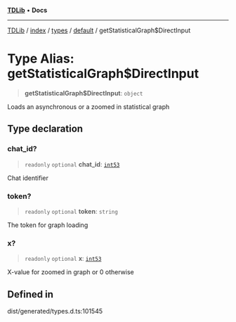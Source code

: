 [**TDLib**](../../../../../../README.md) • **Docs**

***

[TDLib](../../../../../../modules.md) / [index](../../../../../README.md) / [types](../../../README.md) / [default](../README.md) / getStatisticalGraph$DirectInput

# Type Alias: getStatisticalGraph$DirectInput

> **getStatisticalGraph$DirectInput**: `object`

Loads an asynchronous or a zoomed in statistical graph

## Type declaration

### chat\_id?

> `readonly` `optional` **chat\_id**: [`int53`](int53.md)

Chat identifier

### token?

> `readonly` `optional` **token**: `string`

The token for graph loading

### x?

> `readonly` `optional` **x**: [`int53`](int53.md)

X-value for zoomed in graph or 0 otherwise

## Defined in

dist/generated/types.d.ts:101545
